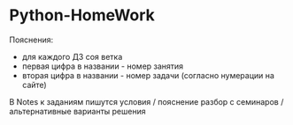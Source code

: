 # Python-HomeWork

Пояснения:
* для каждого ДЗ соя ветка
* первая цифра в названии - номер занятия
* вторая цифра в названии - номер задачи (согласно нумерации на сайте)
  
В Notes к заданиям пишутся условия / пояснение разбор с семинаров / альтернативные варианты решения